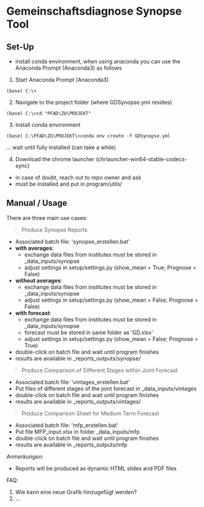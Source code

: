 # Gemeinschaftsdiagnose Synopse Tool


## Set-Up

- install conda environment, when using anaconda you can use the Anaconda Prompt (Anaconda3) as follows

1. Start Anaconda Prompt (Anaconda3)
```
(base) C:\>
```
2. Navigate to the project folder (where GDSynopse.yml resides)
```
(base) C:\>cd "PFAD\ZU\PROJEKT"
```
3. Install conda environment
```
(base) C:\PFAD\ZU\PROJEKT\>conda env create -f GDSynopse.yml
```
... wait until fully installed (can take a while)

4. Download the chrome launcher (chrlauncher-win64-stable-codecs-sync)
- in case of doubt, reach out to repo owner and ask 
- must be installed and put in program/utils/

## Manual / Usage

There are three main use cases: 

> Produce Synopse Reports

- Associated batch file: 'synopse_erstellen.bat'
- **with averages**: 
  - exchange data files from institutes must be stored in _data_inputs/synopse
  - adjust settings in setup/settings.py (show_mean = True; Prognose = False)
- **without averages**: 
  - exchange data files from institutes must be stored in _data_inputs/synopse
  - adjust settings in setup/settings.py (show_mean = False; Prognose = False)
- **with forecast**: 
  - exchange data files from institutes must be stored in _data_inputs/synopse
  - forecast must be stored in same folder as 'GD.xlsx'
  - adjust settings in setup/settings.py (show_mean = False; Prognose = True)
- double-click on batch file and wait until program finishes
- results are available in _reports_outputs/synopse/

> Produce Comparison of Different Stages within Joint Forecast

- Associated batch file: 'vintages_erstellen.bat'
- Put files of different stages of the joint forecast in _data_inputs/vintages
- double-click on batch file and wait until program finishes
- results are available in _reports_outputs/vintages/

> Produce Comparison Sheet for Medium Term Forecast

- Associated batch file: 'mfp_erstellen.bat'
- Put file MFP_input.xlsx in folder _data_inputs/mfp 
- double-click on batch file and wait until program finishes
- results are available in _reports_outputs/mfp

*Anmerkungen:*

* Reports will be produced as dynamic HTML slides and PDF files 

FAQ:

1. Wie kann eine neue Grafik hinzugefügt werden?
2. ...
